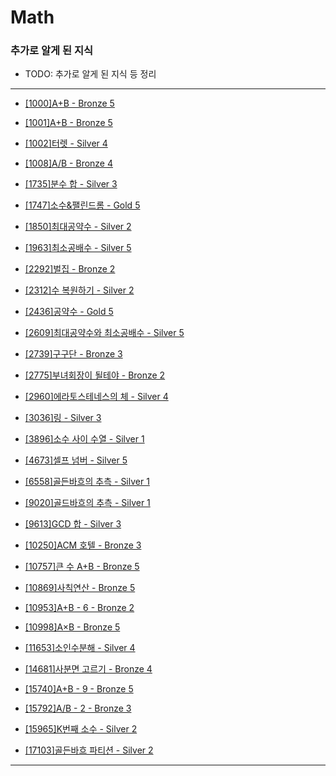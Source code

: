 # Math

### 추가로 알게 된 지식

  - TODO: 추가로 알게 된 지식 등 정리

---

  - [[1000]A+B - Bronze 5](https://github.com/firemancha/Algorithm/tree/main/Baekjoon/Math/%5B1000%5DA%2BB)

  - [[1001]A+B - Bronze 5](https://github.com/firemancha/Algorithm/tree/main/Baekjoon/Math/%5B1001%5DA-B)

  - [[1002]터렛 - Silver 4](https://github.com/firemancha/Algorithm/tree/main/Baekjoon/Math/%5B1002%5D%ED%84%B0%EB%A0%9B)

  - [[1008]A/B - Bronze 4](https://github.com/firemancha/Algorithm/tree/main/Baekjoon/Math/%5B1008%5DA%C3%B7B)

  - [[1735]분수 합 - Silver 3](https://github.com/firemancha/Algorithm/tree/main/Baekjoon/Math/%5B1735%5D%EB%B6%84%EC%88%98%20%ED%95%A9)

  - [[1747]소수&팰린드롬 - Gold 5](https://github.com/firemancha/Algorithm/tree/main/Baekjoon/Math/%5B1747%5D%EC%86%8C%EC%88%98%26%ED%8C%B0%EB%A6%B0%EB%93%9C%EB%A1%AC)

  - [[1850]최대공약수 - Silver 2](https://github.com/firemancha/Algorithm/tree/main/Baekjoon/Math/%5B1850%5D%EC%B5%9C%EB%8C%80%EA%B3%B5%EC%95%BD%EC%88%98)
  
  - [[1963]최소공배수 - Silver 5](https://github.com/firemancha/Algorithm/tree/main/Baekjoon/Math/%5B1934%5D%EC%B5%9C%EC%86%8C%EA%B3%B5%EB%B0%B0%EC%88%98)

  - [[2292]벌집 - Bronze 2](https://github.com/firemancha/Algorithm/tree/main/Baekjoon/Math/%5B2292%5D%EB%B2%8C%EC%A7%91)

  - [[2312]수 복원하기 - Silver 2](https://github.com/firemancha/Algorithm/tree/main/Baekjoon/Math/%5B2312%5D%EC%88%98%20%EB%B3%B5%EC%9B%90%ED%95%98%EA%B8%B0)

  - [[2436]공약수 - Gold 5](https://github.com/firemancha/Algorithm/tree/main/Baekjoon/Math/%5B2436%5D%EA%B3%B5%EC%95%BD%EC%88%98)

  - [[2609]최대공약수와 최소공배수 - Silver 5](https://github.com/firemancha/Algorithm/tree/main/Baekjoon/Math/%5B2609%5D%EC%B5%9C%EB%8C%80%EA%B3%B5%EC%95%BD%EC%88%98%EC%99%80%20%EC%B5%9C%EC%86%8C%EA%B3%B5%EB%B0%B0%EC%88%98)

  - [[2739]구구단 - Bronze 3](https://github.com/firemancha/Algorithm/tree/main/Baekjoon/Math/%5B2739%5D%EA%B5%AC%EA%B5%AC%EB%8B%A8)

  - [[2775]부녀회장이 될테야 - Bronze 2](https://github.com/firemancha/Algorithm/tree/main/Baekjoon/Math/%5B2775%5D%EB%B6%80%EB%85%80%ED%9A%8C%EC%9E%A5%EC%9D%B4%20%EB%90%A0%ED%85%8C%EC%95%BC)

  - [[2960]에라토스테네스의 체 - Silver 4](https://github.com/firemancha/Algorithm/tree/main/Baekjoon/Math/%5B2960%5D%EC%97%90%EB%9D%BC%ED%86%A0%EC%8A%A4%ED%85%8C%EB%84%A4%EC%8A%A4%EC%9D%98%20%EC%B2%B4)

  - [[3036]링 - Silver 3](https://github.com/firemancha/Algorithm/tree/main/Baekjoon/Math/%5B3036%5D%EB%A7%81)

  - [[3896]소수 사이 수열 - Silver 1](https://github.com/firemancha/Algorithm/tree/main/Baekjoon/Math/%5B3896%5D%EC%86%8C%EC%88%98%20%EC%82%AC%EC%9D%B4%20%EC%88%98%EC%97%B4)

  - [[4673]셀프 넘버 - Silver 5](https://github.com/firemancha/Algorithm/tree/main/Baekjoon/Math/%5B4673%5D%EC%85%80%ED%94%84%20%EB%84%98%EB%B2%84)

  - [[6558]골든바흐의 추측 - Silver 1](https://github.com/firemancha/Algorithm/tree/main/Baekjoon/Math/%5B6588%5D%EA%B3%A8%EB%93%A0%EB%B0%94%ED%9D%90%EC%9D%98%20%EC%B6%94%EC%B8%A1)

  - [[9020]골드바흐의 추측 - Silver 1](https://github.com/firemancha/Algorithm/tree/main/Baekjoon/Math/%5B9020%5D%EA%B3%A8%EB%93%9C%EB%B0%94%ED%9D%90%EC%9D%98%20%EC%B6%94%EC%B8%A1)

  - [[9613]GCD 합 - Silver 3](https://github.com/firemancha/Algorithm/tree/main/Baekjoon/Math/%5B9613%5DGCD%20%ED%95%A9)

  - [[10250]ACM 호텔 - Bronze 3](https://github.com/firemancha/Algorithm/tree/main/Baekjoon/Math/%5B10250%5DACM%20%ED%98%B8%ED%85%94)

  - [[10757]큰 수 A+B - Bronze 5](https://github.com/firemancha/Algorithm/tree/main/Baekjoon/Math/%5B10757%5D%ED%81%B0%20%EC%88%98%20A%2BB)

  - [[10869]사칙연산 - Bronze 5](https://github.com/firemancha/Algorithm/tree/main/Baekjoon/Math/%5B10869%5D%EC%82%AC%EC%B9%99%EC%97%B0%EC%82%B0)

  - [[10953]A+B - 6 - Bronze 2](https://github.com/firemancha/Algorithm/tree/main/Baekjoon/Math/%5B10953%5DA%2BB%20-%206)

  - [[10998]A×B - Bronze 5](https://github.com/firemancha/Algorithm/tree/main/Baekjoon/Math/%5B10998%5DA%C3%97B)

  - [[11653]소인수분해 - Silver 4](https://github.com/firemancha/Algorithm/tree/main/Baekjoon/Math/%5B11653%5D%EC%86%8C%EC%9D%B8%EC%88%98%EB%B6%84%ED%95%B4)

  - [[14681]사분면 고르기 - Bronze 4](https://github.com/firemancha/Algorithm/tree/main/Baekjoon/Math/%5B14681%5D%EC%82%AC%EB%B6%84%EB%A9%B4%20%EA%B3%A0%EB%A5%B4%EA%B8%B0)

  - [[15740]A+B - 9 - Bronze 5](https://github.com/firemancha/Algorithm/tree/main/Baekjoon/Math/%5B15740%5DA%2BB%20-%209)

  - [[15792]A/B - 2 - Bronze 3](https://github.com/firemancha/Algorithm/tree/main/Baekjoon/Math/%5B15792%5DA%C3%B7B%20-%202)

  - [[15965]K번째 소수 - Silver 2](https://github.com/firemancha/Algorithm/tree/main/Baekjoon/Math/%5B15965%5DK%EB%B2%88%EC%A7%B8%20%EC%86%8C%EC%88%98)

  - [[17103]골든바흐 파티션 - Silver 2](https://github.com/firemancha/Algorithm/tree/main/Baekjoon/Math/%5B17103%5D%EA%B3%A8%EB%93%9C%EB%B0%94%ED%9D%90%20%ED%8C%8C%ED%8B%B0%EC%85%98)

---
